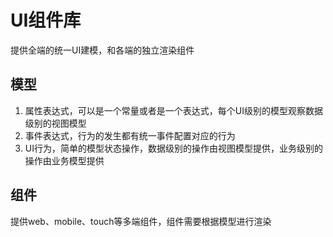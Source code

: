 # UI组件库

提供全端的统一UI建模，和各端的独立渲染组件

## 模型

1. 属性表达式，可以是一个常量或者是一个表达式，每个UI级别的模型观察数据级别的视图模型
2. 事件表达式，行为的发生都有统一事件配置对应的行为
3. UI行为，简单的模型状态操作，数据级别的操作由视图模型提供，业务级别的操作由业务模型提供

## 组件

提供web、mobile、touch等多端组件，组件需要根据模型进行渲染
